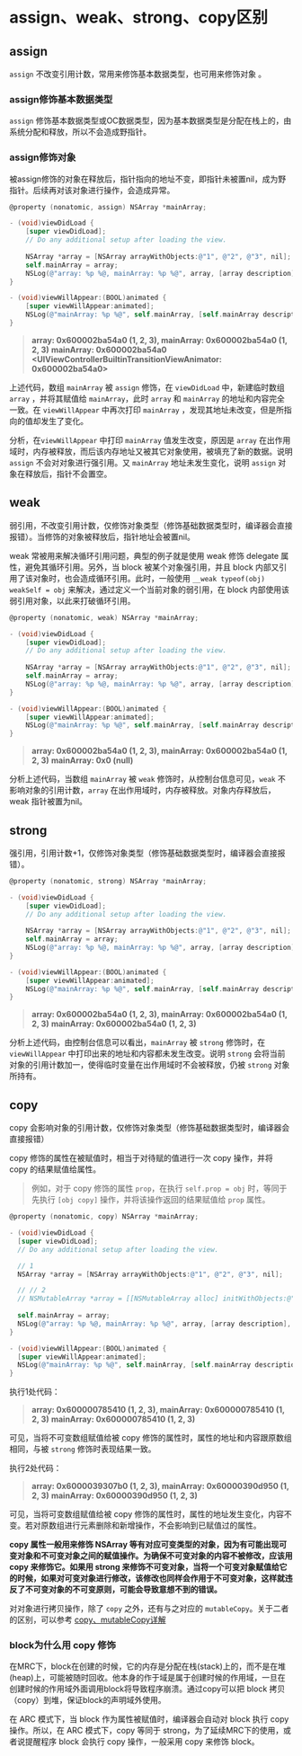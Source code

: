 # assign、weak、strong、copy区别

## assign

`assign` 不改变引用计数，常用来修饰基本数据类型，也可用来修饰对象 。

### assign修饰基本数据类型

`assign` 修饰基本数据类型或OC数据类型，因为基本数据类型是分配在栈上的，由系统分配和释放，所以不会造成野指针。

### assign修饰对象

被assign修饰的对象在释放后，指针指向的地址不变，即指针未被置nil，成为野指针。后续再对该对象进行操作，会造成异常。

```objective-c
@property (nonatomic, assign) NSArray *mainArray;

- (void)viewDidLoad {
    [super viewDidLoad];
    // Do any additional setup after loading the view.
    
    NSArray *array = [NSArray arrayWithObjects:@"1", @"2", @"3", nil];
    self.mainArray = array;
    NSLog(@"array: %p %@, mainArray: %p %@", array, [array description], self.mainArray, [self.mainArray description]);
}

- (void)viewWillAppear:(BOOL)animated {
    [super viewWillAppear:animated];    
    NSLog(@"mainArray: %p %@", self.mainArray, [self.mainArray description]);
}
```

> **array: 0x600002ba54a0 (1, 2, 3), mainArray: 0x600002ba54a0 (1, 2, 3)**
> **mainArray: 0x600002ba54a0 <UIViewControllerBuiltinTransitionViewAnimator: 0x600002ba54a0>**

上述代码，数组 `mainArray` 被 `assign` 修饰，在 `viewDidLoad` 中，新建临时数组 `array` ，并将其赋值给 `mainArray`，此时 `array` 和 `mainArray` 的地址和内容完全一致。在 `viewWillAppear` 中再次打印 `mainArray` ，发现其地址未改变，但是所指向的值却发生了变化。

分析，在`viewWillAppear` 中打印 `mainArray` 值发生改变，原因是 `array` 在出作用域时，内存被释放，而后该内存地址又被其它对象使用，被填充了新的数据。说明 `assign` 不会对对象进行强引用。又 `mainArray` 地址未发生变化，说明 `assign` 对象在释放后，指针不会置空。

## weak

弱引用，不改变引用计数，仅修饰对象类型（修饰基础数据类型时，编译器会直接报错）。当修饰的对象被释放后，指针地址会被置nil。

weak 常被用来解决循环引用问题，典型的例子就是使用 weak 修饰 delegate 属性，避免其循环引用。另外，当 block 被某个对象强引用，并且 block 内部又引用了该对象时，也会造成循环引用。此时，一般使用 `__weak typeof(obj) weakSelf = obj` 来解决，通过定义一个当前对象的弱引用，在 block 内部使用该弱引用对象，以此来打破循环引用。

```objective-c
@property (nonatomic, weak) NSArray *mainArray;

- (void)viewDidLoad {
    [super viewDidLoad];
    // Do any additional setup after loading the view.
    
    NSArray *array = [NSArray arrayWithObjects:@"1", @"2", @"3", nil];
    self.mainArray = array;
    NSLog(@"array: %p %@, mainArray: %p %@", array, [array description], self.mainArray, [self.mainArray description]);
}

- (void)viewWillAppear:(BOOL)animated {
    [super viewWillAppear:animated];    
    NSLog(@"mainArray: %p %@", self.mainArray, [self.mainArray description]);
}
```

> **array: 0x600002ba54a0 (1, 2, 3), mainArray: 0x600002ba54a0 (1, 2, 3)**
>**mainArray: 0x0 (null)**

分析上述代码，当数组 `mainArray` 被 `weak` 修饰时，从控制台信息可见，`weak` 不影响对象的引用计数，`array` 在出作用域时，内存被释放。对象内存释放后，weak 指针被置为nil。

## strong

强引用，引用计数+1，仅修饰对象类型（修饰基础数据类型时，编译器会直接报错）。

```objective-c
@property (nonatomic, strong) NSArray *mainArray;

- (void)viewDidLoad {
    [super viewDidLoad];
    // Do any additional setup after loading the view.
    
    NSArray *array = [NSArray arrayWithObjects:@"1", @"2", @"3", nil];
    self.mainArray = array;
    NSLog(@"array: %p %@, mainArray: %p %@", array, [array description], self.mainArray, [self.mainArray description]);
}

- (void)viewWillAppear:(BOOL)animated {
    [super viewWillAppear:animated];    
    NSLog(@"mainArray: %p %@", self.mainArray, [self.mainArray description]);
}
```

> **array: 0x600002ba54a0 (1, 2, 3), mainArray: 0x600002ba54a0 (1, 2, 3)**
> **mainArray: 0x600002ba54a0 (1, 2, 3)**

分析上述代码，由控制台信息可以看出，`mainArray` 被 `strong` 修饰时，在 `viewWillAppear` 中打印出来的地址和内容都未发生改变。说明 `strong` 会将当前对象的引用计数加一，使得临时变量在出作用域时不会被释放，仍被 `strong` 对象所持有。

## copy

copy 会影响对象的引用计数，仅修饰对象类型（修饰基础数据类型时，编译器会直接报错）

copy 修饰的属性在被赋值时，相当于对待赋的值进行一次 copy 操作，并将 copy 的结果赋值给属性。

> 例如，对于 copy 修饰的属性 `prop`，在执行 `self.prop = obj` 时，等同于先执行 `[obj copy]` 操作，并将该操作返回的结果赋值给 `prop` 属性。

```objective-c
@property (nonatomic, copy) NSArray *mainArray;

- (void)viewDidLoad {
  [super viewDidLoad];
  // Do any additional setup after loading the view.

  // 1
  NSArray *array = [NSArray arrayWithObjects:@"1", @"2", @"3", nil];

  // // 2
  // NSMutableArray *array = [[NSMutableArray alloc] initWithObjects:@"1", @"2", @"3", nil];
  
  self.mainArray = array;
  NSLog(@"array: %p %@, mainArray: %p %@", array, [array description], self.mainArray, [self.mainArray description]);
}

- (void)viewWillAppear:(BOOL)animated {
  [super viewWillAppear:animated];    
  NSLog(@"mainArray: %p %@", self.mainArray, [self.mainArray description]);
}
```

执行1处代码：

> **array: 0x600000785410 (1, 2, 3), mainArray: 0x600000785410 (1, 2, 3)**
> **mainArray: 0x600000785410 (1, 2, 3)**

可见，当将不可变数组赋值给被 copy 修饰的属性时，属性的地址和内容跟原数组相同，与被 `strong` 修饰时表现结果一致。

执行2处代码：

> **array: 0x6000039307b0 (1, 2, 3), mainArray: 0x60000390d950 (1, 2, 3)**
> **mainArray: 0x60000390d950 (1, 2, 3)**

可见，当将可变数组赋值给被 copy 修饰的属性时，属性的地址发生变化，内容不变。若对原数组进行元素删除和新增操作，不会影响到已赋值过的属性。

**copy 属性一般用来修饰 NSArray 等有对应可变类型的对象，因为有可能出现可变对象和不可变对象之间的赋值操作。为确保不可变对象的内容不被修改，应该用 copy 来修饰它。如果用 strong 来修饰不可变对象，当将一个可变对象赋值给它的时候，如果对可变对象进行修改，该修改也同样会作用于不可变对象，这样就违反了不可变对象的不可变原则，可能会导致意想不到的错误。**

对对象进行拷贝操作，除了 `copy` 之外，还有与之对应的 `mutableCopy`。关于二者的区别，可以参考 [copy、mutableCopy详解](https://github.com/yuximin/Notes/blob/master/iOS/%E5%9F%BA%E7%A1%80%E7%AF%87/copy%E3%80%81mutableCopy%E8%AF%A6%E8%A7%A3.md)

### block为什么用 copy 修饰

在MRC下，block在创建的时候，它的内存是分配在栈(stack)上的，而不是在堆(heap)上，可能被随时回收。他本身的作于域是属于创建时候的作用域，一旦在创建时候的作用域外面调用block将导致程序崩溃。通过copy可以把 block 拷贝（copy）到堆，保证block的声明域外使用。

在 ARC 模式下，当 block 作为属性被赋值时，编译器会自动对 block 执行 copy 操作。所以，在 ARC 模式下，copy 等同于 strong，为了延续MRC下的使用，或者说提醒程序 block 会执行 copy 操作，一般采用 copy 来修饰 block。
